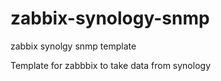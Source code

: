 zabbix-synology-snmp
====================

zabbix synolgy snmp template

Template for zabbbix to take data from synology
